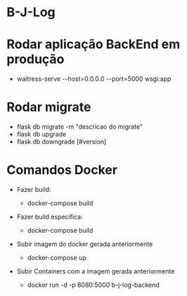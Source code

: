 # B-J-Log

# Rodar aplicação BackEnd em produção

- waitress-serve --host=0.0.0.0 --port=5000 wsgi:app

# Rodar migrate

- flask db migrate -m "descricao do migrate"
- flask db upgrade
- flask db downgrade [#version]

# Comandos Docker

- Fazer build:

  - docker-compose build

- Fazer build específica:

  - docker-compose build <nome-do-servico>

- Subir imagem do docker gerada anteriormente

  - docker-compose up

- Subir Containers com a imagem gerada anteriormente
  - docker run -d -p 8080:5000 b-j-log-backend
